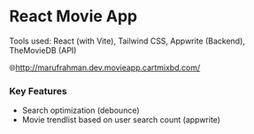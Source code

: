 # React Movie App

Tools used: React (with Vite), Tailwind CSS, Appwrite (Backend), TheMovieDB (API)

🌐http://marufrahman.dev.movieapp.cartmixbd.com/

### Key Features
- Search optimization (debounce)
- Movie trendlist based on user search count (appwrite)
